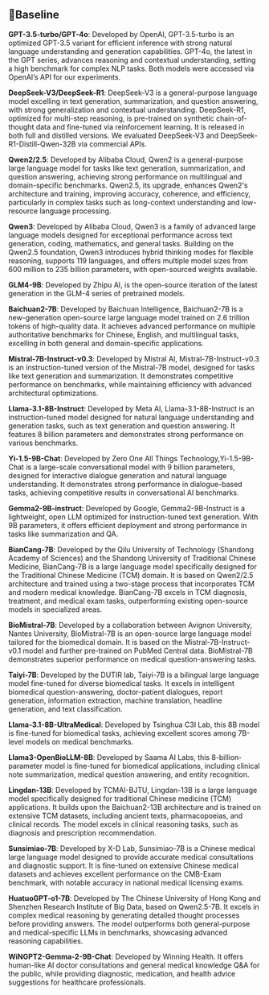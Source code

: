## 📏Baseline

**GPT-3.5-turbo/GPT-4o**: Developed by OpenAI, GPT-3.5-turbo is an optimized GPT-3.5 variant for efficient inference with strong natural language understanding and generation capabilities. GPT-4o, the latest in the GPT series, advances reasoning and contextual understanding, setting a high benchmark for complex NLP tasks. Both models were accessed via OpenAI’s API for our experiments.

**DeepSeek-V3/DeepSeek-R1**: DeepSeek-V3 is a general-purpose language model excelling in text generation, summarization, and question answering, with strong generalization and contextual understanding. DeepSeek-R1, optimized for multi-step reasoning, is pre-trained on synthetic chain-of-thought data and fine-tuned via reinforcement learning. It is released in both full and distilled versions. We evaluated DeepSeek-V3 and DeepSeek-R1-Distill-Qwen-32B via commercial APIs.

**Qwen2/2.5**: Developed by Alibaba Cloud, Qwen2 is a general-purpose large language model for tasks like text generation, summarization, and question answering, achieving strong performance on multilingual and domain-specific benchmarks. Qwen2.5, its upgrade, enhances Qwen2's architecture and training, improving accuracy, coherence, and efficiency, particularly in complex tasks such as long-context understanding and low-resource language processing.

**Qwen3**: Developed by Alibaba Cloud, Qwen3 is a family of advanced large language models designed for exceptional performance across text generation, coding, mathematics, and general tasks. Building on the Qwen2.5 foundation, Qwen3 introduces hybrid thinking modes for flexible reasoning, supports 119 languages, and offers multiple model sizes from 600 million to 235 billion parameters, with open-sourced weights available.

**GLM4-9B**: Developed by Zhipu AI, is the open-source iteration of the latest generation in the GLM-4 series of pretrained models.

**Baichuan2-7B**: Developed by Baichuan Intelligence, Baichuan2-7B is a new-generation open-source large language model trained on 2.6 trillion tokens of high-quality data. It achieves advanced performance on multiple authoritative benchmarks for Chinese, English, and multilingual tasks, excelling in both general and domain-specific applications.

**Mistral-7B-Instruct-v0.3**: Developed by Mistral AI, Mistral-7B-Instruct-v0.3 is an instruction-tuned version of the Mistral-7B model, designed for tasks like text generation and summarization. It demonstrates competitive performance on benchmarks, while maintaining efficiency with advanced architectural optimizations.

**Llama-3.1-8B-Instruct**: Developed by Meta AI, Llama-3.1-8B-Instruct is an instruction-tuned model designed for natural language understanding and generation tasks, such as text generation and question answering. It features 8 billion parameters and demonstrates strong performance on various benchmarks.

**Yi-1.5-9B-Chat**: Developed by Zero One All Things Technology,Yi-1.5-9B-Chat is a large-scale conversational model with 9 billion parameters, designed for interactive dialogue generation and natural language understanding. It demonstrates strong performance in dialogue-based tasks, achieving competitive results in conversational AI benchmarks.

**Gemma2-9B-instruct**: Developed by Google, Gemma2-9B-Instruct is a lightweight, open LLM optimized for instruction-tuned text generation. With 9B parameters, it offers efficient deployment and strong performance in tasks like summarization and QA.

**BianCang-7B**: Developed by the Qilu University of Technology (Shandong Academy of Sciences) and the Shandong University of Traditional Chinese Medicine, BianCang-7B is a large language model specifically designed for the Traditional Chinese Medicine (TCM) domain. It is based on Qwen2/2.5 architecture and trained using a two-stage process that incorporates TCM and modern medical knowledge. BianCang-7B excels in TCM diagnosis, treatment, and medical exam tasks, outperforming existing open-source models in specialized areas.

**BioMistral-7B**: Developed by a collaboration between Avignon University, Nantes University, BioMistral-7B is an open-source large language model tailored for the biomedical domain. It is based on the Mistral-7B-Instruct-v0.1 model and further pre-trained on PubMed Central data. BioMistral-7B demonstrates superior performance on medical question-answering tasks.

**Taiyi-7B**: Developed by the DUTIR lab, Taiyi-7B is a bilingual large language model fine-tuned for diverse biomedical tasks. It excels in intelligent biomedical question-answering, doctor-patient dialogues, report generation, information extraction, machine translation, headline generation, and text classification.

**Llama-3.1-8B-UltraMedical**: Developed by Tsinghua C3I Lab, this 8B model is fine-tuned for biomedical tasks, achieving excellent scores among 7B-level models on medical benchmarks.

**Llama3-OpenBioLLM-8B**: Developed by Saama AI Labs, this 8-billion-parameter model is fine-tuned for biomedical applications, including clinical note summarization, medical question answering, and entity recognition.

**Lingdan-13B**: Developed by TCMAI-BJTU, Lingdan-13B is a large language model specifically designed for traditional Chinese medicine (TCM) applications. It builds upon the Baichuan2-13B architecture and is trained on extensive TCM datasets, including ancient texts, pharmacopoeias, and clinical records. The model excels in clinical reasoning tasks, such as diagnosis and prescription recommendation.

**Sunsimiao-7B**: Developed by X-D Lab, Sunsimiao-7B is a Chinese medical large language model designed to provide accurate medical consultations and diagnostic support. It is fine-tuned on extensive Chinese medical datasets and achieves excellent performance on the CMB-Exam benchmark, with notable accuracy in national medical licensing exams.

**HuatuoGPT-o1-7B**: Developed by The Chinese University of Hong Kong and  Shenzhen Research Institute of Big Data, based on Qwen2.5-7B. It excels in complex medical reasoning by generating detailed thought processes before providing answers. The model outperforms both general-purpose and medical-specific LLMs in benchmarks, showcasing advanced reasoning capabilities.


**WiNGPT2-Gemma-2-9B-Chat**: Developed by Winning Health. It offers human-like AI doctor consultations and general medical knowledge Q&A for the public, while providing diagnostic, medication, and health advice suggestions for healthcare professionals.
